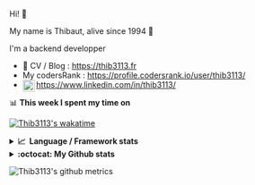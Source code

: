 Hi! 👋

My name is Thibaut, alive since 1994 🍷

I'm a backend developper

-   📝 CV / Blog : https://thib3113.fr
-   My codersRank : https://profile.codersrank.io/user/thib3113/
-   <a href="https://www.linkedin.com/in/thib3113/"><img align="left" alt="Thib3113's Linkedin" width="21px" src="https://raw.githubusercontent.com/peterthehan/peterthehan/master/assets/linkedin.svg" /></a> https://www.linkedin.com/in/thib3113/

📊 **This week I spent my time on**

[![Thib3113's wakatime](https://github-readme-stats.vercel.app/api/wakatime?username=thib3113&layout=default&theme=dracula&langs_count=6&hide_title=true&hide_border=true)](https://wakatime.com/@thib3113)

<details>
  <summary><b>📈&nbsp;&nbsp;Language&nbsp;/&nbsp;Framework stats</b></summary>
  <br/>  
  <a href='https://profile.codersrank.io/user/thib3113/'>
  <img src='http://cr-skills-chart-widget.azurewebsites.net/api/api?username=thib3113&padding=30&skills=php,batchfile,javascript,less,mysql,reactjs,scss,shell,typescript,vue'>
  </a>
</details>

<details>
  <summary><b>:octocat: My Github stats</b></summary>
  <br/>  
  
  <img src="https://github-readme-stats.vercel.app/api?username=thib3113&theme=dracula&show_icons=true&" alt="Thib3113's GitHub stats" />

<!--START_SECTION:activity-->

1. 🎉 Merged PR [#91](https://github.com/thib3113/unifi-blockips-srv/pull/91) in [thib3113/unifi-blockips-srv](https://github.com/thib3113/unifi-blockips-srv)
2. 🎉 Merged PR [#280](https://github.com/thib3113/unifi-client/pull/280) in [thib3113/unifi-client](https://github.com/thib3113/unifi-client)
3. 🗣 Commented on [#98](https://github.com/crowdsecurity/cs-firewall-bouncer/issues/98) in [crowdsecurity/cs-firewall-bouncer](https://github.com/crowdsecurity/cs-firewall-bouncer)
4. 🎉 Merged PR [#279](https://github.com/thib3113/unifi-client/pull/279) in [thib3113/unifi-client](https://github.com/thib3113/unifi-client)
5. 🎉 Merged PR [#278](https://github.com/thib3113/unifi-client/pull/278) in [thib3113/unifi-client](https://github.com/thib3113/unifi-client)
 <!--END_SECTION:activity-->

</details>

![Thib3113's github metrics](https://gist.githubusercontent.com/thib3113/83a96e16f8bca103f1b0e376186c66ec/raw/github-metrics.svg)
